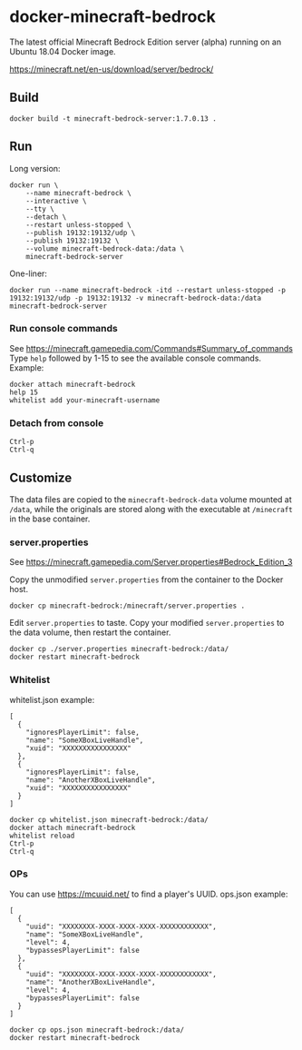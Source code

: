 # docker-minecraft-bedrock
The latest official Minecraft Bedrock Edition server (alpha) running on an Ubuntu 18.04 Docker image.

https://minecraft.net/en-us/download/server/bedrock/

## Build
```
docker build -t minecraft-bedrock-server:1.7.0.13 .
```

## Run
Long version:
```
docker run \
    --name minecraft-bedrock \
    --interactive \
    --tty \
    --detach \
    --restart unless-stopped \
    --publish 19132:19132/udp \
    --publish 19132:19132 \
    --volume minecraft-bedrock-data:/data \
    minecraft-bedrock-server
```

One-liner:
```
docker run --name minecraft-bedrock -itd --restart unless-stopped -p 19132:19132/udp -p 19132:19132 -v minecraft-bedrock-data:/data minecraft-bedrock-server
```

### Run console commands
See https://minecraft.gamepedia.com/Commands#Summary_of_commands
Type `help` followed by 1-15 to see the available console commands.
Example:
```
docker attach minecraft-bedrock
help 15
whitelist add your-minecraft-username
```

### Detach from console
```
Ctrl-p
Ctrl-q
```

## Customize
The data files are copied to the `minecraft-bedrock-data` volume mounted at `/data`, while the originals are stored along with the executable at `/minecraft` in the base container. 

### server.properties
See https://minecraft.gamepedia.com/Server.properties#Bedrock_Edition_3

Copy the unmodified `server.properties` from the container to the Docker host.
```
docker cp minecraft-bedrock:/minecraft/server.properties .
```

Edit `server.properties` to taste.
Copy your modified `server.properties` to the data volume, then restart the container.
```
docker cp ./server.properties minecraft-bedrock:/data/
docker restart minecraft-bedrock
```

### Whitelist
whitelist.json example:
```
[
  {
    "ignoresPlayerLimit": false,
    "name": "SomeXBoxLiveHandle",
    "xuid": "XXXXXXXXXXXXXXXX"
  },
  {
    "ignoresPlayerLimit": false,
    "name": "AnotherXBoxLiveHandle",
    "xuid": "XXXXXXXXXXXXXXXX"
  }
]
```

```
docker cp whitelist.json minecraft-bedrock:/data/
docker attach minecraft-bedrock
whitelist reload
Ctrl-p
Ctrl-q
```

### OPs
You can use https://mcuuid.net/ to find a player's UUID.
ops.json example:
```
[
  {
    "uuid": "XXXXXXXX-XXXX-XXXX-XXXX-XXXXXXXXXXXX",
    "name": "SomeXBoxLiveHandle",
    "level": 4,
    "bypassesPlayerLimit": false
  },
  {
    "uuid": "XXXXXXXX-XXXX-XXXX-XXXX-XXXXXXXXXXXX",
    "name": "AnotherXBoxLiveHandle",
    "level": 4,
    "bypassesPlayerLimit": false
  }
]
```

```
docker cp ops.json minecraft-bedrock:/data/
docker restart minecraft-bedrock
```
